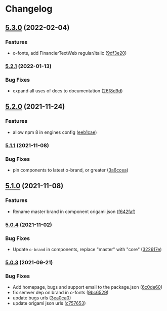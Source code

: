 # Changelog

## [5.3.0](https://www.github.com/Financial-Times/origami/compare/o-fonts-v5.2.1...o-fonts-v5.3.0) (2022-02-04)


### Features

* o-fonts, add FinancierTextWeb regular/italic ([9df3e20](https://www.github.com/Financial-Times/origami/commit/9df3e20298fae640f62f9208b98103e68696d26f))

### [5.2.1](https://www.github.com/Financial-Times/origami/compare/o-fonts-v5.2.0...o-fonts-v5.2.1) (2022-01-13)


### Bug Fixes

* expand all uses of docs to documentation ([26f8d9d](https://www.github.com/Financial-Times/origami/commit/26f8d9d8cbbe3e78902d8c3951b37e08150a77bd))

## [5.2.0](https://www.github.com/Financial-Times/origami/compare/o-fonts-v5.1.1...o-fonts-v5.2.0) (2021-11-24)


### Features

* allow npm 8 in engines config ([eeb1cae](https://www.github.com/Financial-Times/origami/commit/eeb1cae6e7f0379e647f2b41240b1f294997d528))

### [5.1.1](https://www.github.com/Financial-Times/origami/compare/o-fonts-v5.1.0...o-fonts-v5.1.1) (2021-11-08)


### Bug Fixes

* pin components to latest o-brand, or greater ([3a6ccea](https://www.github.com/Financial-Times/origami/commit/3a6ccea1e838e4a2003322ca1f855d0b87b26b60))

## [5.1.0](https://www.github.com/Financial-Times/origami/compare/o-fonts-v5.0.4...o-fonts-v5.1.0) (2021-11-08)


### Features

* Rename master brand in component origami.json ([f642faf](https://www.github.com/Financial-Times/origami/commit/f642faf0574d84ea8185b56e6090c8015def27e6))

### [5.0.4](https://www.github.com/Financial-Times/origami/compare/o-fonts-v5.0.3...o-fonts-v5.0.4) (2021-11-02)


### Bug Fixes

* Update `o-brand` in components, replace "master" with "core" ([322617e](https://www.github.com/Financial-Times/origami/commit/322617ea80f30a6825d9c36872e05574b871ea82))

### [5.0.3](https://www.github.com/Financial-Times/origami/compare/o-fonts-v5.0.2...o-fonts-v5.0.3) (2021-09-21)


### Bug Fixes

* Add homepage, bugs and support email to the package.json ([6c0de60](https://www.github.com/Financial-Times/origami/commit/6c0de60ebd6e64c4dd16d000fcc6b79412ce30f4))
* fix semver dep on brand in o-fonts ([9bc6529](https://www.github.com/Financial-Times/origami/commit/9bc6529497c39b0c541606134d5232c8c70aaf7f))
* update bugs urls ([3ea0ca0](https://www.github.com/Financial-Times/origami/commit/3ea0ca03bcb6e55142a77387ad0fff5ddf056d44))
* update origami json urls ([c757653](https://www.github.com/Financial-Times/origami/commit/c7576532b5a14f0462d5346dfb63238be025602e))
